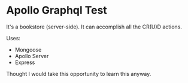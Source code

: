 # Apollo Graphql Test

It's a bookstore (server-side). It can accomplish all the CR(U)D actions.

Uses:
- Mongoose
- Apollo Server
- Express

Thought I would take this opportunity to learn this anyway.
